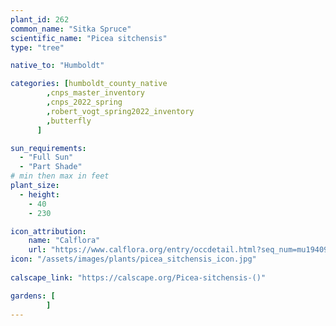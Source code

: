 ```yaml
---
plant_id: 262 
common_name: "Sitka Spruce"
scientific_name: "Picea sitchensis"
type: "tree"

native_to: "Humboldt"

categories: [humboldt_county_native
        ,cnps_master_inventory
        ,cnps_2022_spring
        ,robert_vogt_spring2022_inventory
        ,butterfly
      ]

sun_requirements:
  - "Full Sun"
  - "Part Shade"
# min then max in feet
plant_size:
  - height: 
    - 40 
    - 230

icon_attribution: 
    name: "Calflora"
    url: "https://www.calflora.org/entry/occdetail.html?seq_num=mu19409"
icon: "/assets/images/plants/picea_sitchensis_icon.jpg"
 
calscape_link: "https://calscape.org/Picea-sitchensis-()"

gardens: [
        ]
---
```

